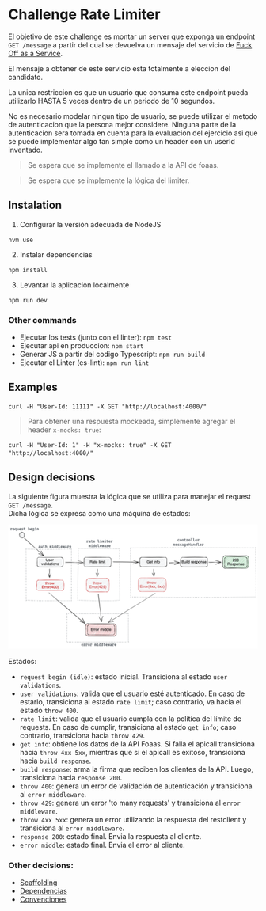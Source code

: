 # Challenge Rate Limiter
El objetivo de este challenge es montar un server que exponga un endpoint `GET /message` a partir del cual se devuelva un mensaje del servicio de [Fuck Off as a Service](https://www.foaas.com/).

El mensaje a obtener de este servicio esta totalmente a eleccion del candidato. 

La unica restriccion es que un usuario que consuma este endpoint pueda utilizarlo HASTA 5 veces dentro de un periodo de 10 segundos. 

No es necesario modelar ningun tipo de usuario, se puede utilizar el metodo de autenticacion que la persona mejor considere. Ninguna parte de la autenticacion sera tomada en cuenta para la evaluacion del ejercicio asi que se puede implementar algo tan simple como un header con un userId inventado.


> Se espera que se implemente el llamado a la API de foaas.

> Se espera que se implemente la lógica del limiter.

## Instalation
1. Configurar la versión adecuada de NodeJS
```
nvm use
```
2. Instalar dependencias
```
npm install
```
3. Levantar la aplicacion localmente
```
npm run dev
```
### Other commands
- Ejecutar los tests (junto con el linter): `npm test`
- Ejecutar api en produccion: `npm start`
- Generar JS a partir del codigo Typescript: `npm run build`
- Ejecutar el Linter (es-lint): `npm run lint`

## Examples
```curl
curl -H "User-Id: 11111" -X GET "http://localhost:4000/"
```
> Para obtener una respuesta mockeada, simplemente agregar el header `x-mocks: true`:
```curl
curl -H "User-Id: 1" -H "x-mocks: true" -X GET "http://localhost:4000/"
```

## Design decisions
La siguiente figura muestra la lógica que se utiliza para manejar el request `GET /message`. \
Dicha lógica se expresa como una máquina de estados:

![state chart](docs/assets/state-chart.png)

Estados:
- `request begin (idle)`: estado inicial. Transiciona al estado `user validations`.
- `user validations`: valida que el usuario esté autenticado. En caso de estarlo, transiciona al estado `rate limit`; caso contrario, va hacia el estado `throw 400`.
- `rate limit`: valida que el usuario cumpla con la política del límite de requests. En caso de cumplir, transiciona al estado `get info`; caso contrario, transiciona hacia `throw 429`.
- `get info`: obtiene los datos de la API Foaas. Si falla el apicall transiciona hacia `throw 4xx 5xx`, mientras que si el apicall es exitoso, transiciona hacia `build response`.
- `build response`: arma la firma que reciben los clientes de la API. Luego, transiciona hacia `response 200`.
- `throw 400`: genera un error de validación de autenticación y transiciona al `error middleware`.
- `throw 429`: genera un error 'to many requests' y transiciona al `error middleware`.
- `throw 4xx 5xx`: genera un error utilizando la respuesta del restclient y transiciona al `error middleware`.
- `response 200`: estado final. Envia la respuesta al cliente.
- `error middle`: estado final. Envia el error al cliente.

### Other decisions:
- [Scaffolding](docs/scaffolding.md)
- [Dependencias](docs/dependencies.md)
- [Convenciones](docs/conventions.md)
